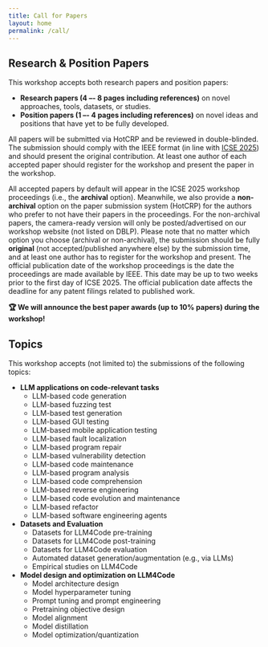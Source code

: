 ```yaml
---
title: Call for Papers
layout: home
permalink: /call/
---
```


<!-- TBA -->

## Research & Position Papers

<!-- > *Submission Link:* [https://llm4code2024.hotcrp.com/](https://llm4code2024.hotcrp.com/) -->

This workshop accepts both research papers and position papers:

- **Research papers (4 –- 8 pages including references)** on novel approaches, tools, datasets, or studies.
- **Position papers (1 –- 4 pages including references)** on novel ideas and positions that have yet to be fully developed.

All papers will be submitted via HotCRP and be reviewed in double-blinded. The submission should comply with the IEEE format (in line with [ICSE 2025](https://conf.researchr.org/track/icse-2025/icse-2025-research-track#submission-process)) and should present the original contribution. At least one author of each accepted paper should register for the workshop and present the paper in the workshop.

All accepted papers by default will appear in the ICSE 2025 workshop proceedings (i.e., the **archival** option). Meanwhile, we also provide a **non-archival** option on the paper submission system (HotCRP) for the authors who prefer to not have their papers in the proceedings. For the non-archival papers, the camera-ready version will only be posted/advertised on our workshop website (not listed on DBLP). Please note that no matter which option you choose (archival or non-archival), the submission should be fully **original** (not accepted/published anywhere else) by the submission time, and at least one author has to register for the workshop and present. The official publication date of the workshop proceedings is the date the proceedings are made available by IEEE. This date may be up to two weeks prior to the first day of ICSE 2025. The official publication date affects the deadline for any patent filings related to published work.

**🏆 We will announce the best paper awards (up to 10% papers) during the workshop!**

## Topics

This workshop accepts (not limited to) the submissions of the following topics:

- **LLM applications on code-relevant tasks**
    - LLM-based code generation
    - LLM-based fuzzing test
    - LLM-based test generation
    - LLM-based GUI testing
    - LLM-based mobile application testing
    - LLM-based fault localization
    - LLM-based program repair
    - LLM-based vulnerability detection
    - LLM-based code maintenance
    - LLM-based program analysis
    - LLM-based code comprehension
    - LLM-based reverse engineering
    - LLM-based code evolution and maintenance
    - LLM-based refactor
    - LLM-based software engineering agents
- **Datasets and Evaluation**
    - Datasets for LLM4Code pre-training
    - Datasets for LLM4Code post-training
    - Datasets for LLM4Code evaluation
    - Automated dataset generation/augmentation (e.g., via LLMs)
    - Empirical studies on LLM4Code
- **Model design and optimization on LLM4Code**
    - Model architecture design
    - Model hyperparameter tuning
    - Prompt tuning and prompt engineering
    - Pretraining objective design
    - Model alignment
    - Model distillation
    - Model optimization/quantization

<!-- This is the base Jekyll theme. You can find out more info about customizing your Jekyll theme, as well as basic Jekyll usage documentation at [jekyllrb.com](https://jekyllrb.com/)

You can find the source code for Minima at GitHub:
[jekyll][jekyll-organization] /
[minima](https://github.com/jekyll/minima)

You can find the source code for Jekyll at GitHub:
[jekyll][jekyll-organization] /
[jekyll](https://github.com/jekyll/jekyll)


[jekyll-organization]: https://github.com/jekyll -->
